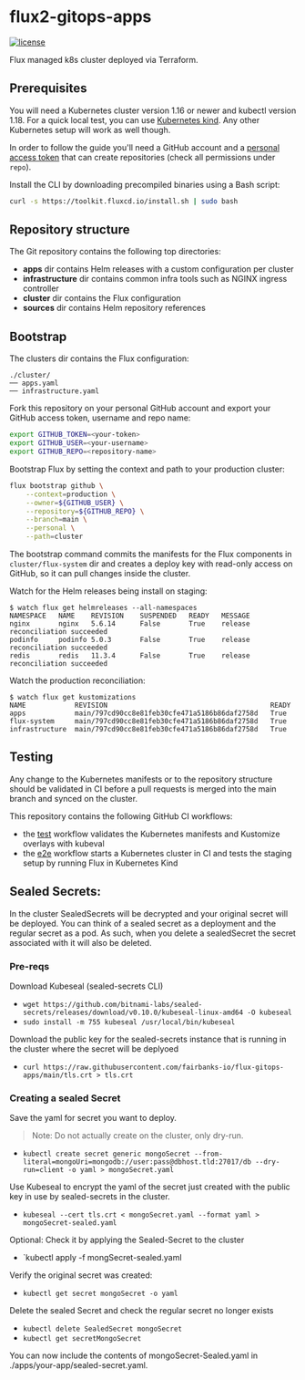 # flux2-gitops-apps

[![license](https://img.shields.io/github/license/Fairbanks-io/flux-gitops-apps.svg)](https://github.com/Fairbanks-io/flux-gitops-apps/blob/main/LICENSE)

Flux managed k8s cluster deployed via Terraform.

## Prerequisites

You will need a Kubernetes cluster version 1.16 or newer and kubectl version 1.18.
For a quick local test, you can use [Kubernetes kind](https://kind.sigs.k8s.io/docs/user/quick-start/).
Any other Kubernetes setup will work as well though.

In order to follow the guide you'll need a GitHub account and a
[personal access token](https://help.github.com/en/github/authenticating-to-github/creating-a-personal-access-token-for-the-command-line)
that can create repositories (check all permissions under `repo`).

Install the CLI by downloading precompiled binaries using a Bash script:

```sh
curl -s https://toolkit.fluxcd.io/install.sh | sudo bash
```

## Repository structure

The Git repository contains the following top directories:

- **apps** dir contains Helm releases with a custom configuration per cluster
- **infrastructure** dir contains common infra tools such as NGINX ingress controller
- **cluster** dir contains the Flux configuration
- **sources** dir contains Helm repository references

## Bootstrap

The clusters dir contains the Flux configuration:

```
./cluster/
── apps.yaml
── infrastructure.yaml
```

Fork this repository on your personal GitHub account and export your GitHub access token, username and repo name:

```sh
export GITHUB_TOKEN=<your-token>
export GITHUB_USER=<your-username>
export GITHUB_REPO=<repository-name>
```

Bootstrap Flux by setting the context and path to your production cluster:

```sh
flux bootstrap github \
    --context=production \
    --owner=${GITHUB_USER} \
    --repository=${GITHUB_REPO} \
    --branch=main \
    --personal \
    --path=cluster
```

The bootstrap command commits the manifests for the Flux components in `cluster/flux-system` dir
and creates a deploy key with read-only access on GitHub, so it can pull changes inside the cluster.

Watch for the Helm releases being install on staging:

```console
$ watch flux get helmreleases --all-namespaces 
NAMESPACE	NAME   	REVISION	SUSPENDED	READY	MESSAGE                          
nginx    	nginx  	5.6.14  	False    	True 	release reconciliation succeeded	
podinfo  	podinfo	5.0.3   	False    	True 	release reconciliation succeeded	
redis    	redis  	11.3.4  	False    	True 	release reconciliation succeeded
```

Watch the production reconciliation:

```console
$ watch flux get kustomizations
NAME          	REVISION                                        READY
apps          	main/797cd90cc8e81feb30cfe471a5186b86daf2758d	True
flux-system   	main/797cd90cc8e81feb30cfe471a5186b86daf2758d	True
infrastructure	main/797cd90cc8e81feb30cfe471a5186b86daf2758d	True
```

## Testing

Any change to the Kubernetes manifests or to the repository structure should be validated in CI before
a pull requests is merged into the main branch and synced on the cluster.

This repository contains the following GitHub CI workflows:

* the [test](./.github/workflows/test.yaml) workflow validates the Kubernetes manifests and Kustomize overlays with kubeval
* the [e2e](./.github/workflows/e2e.yaml) workflow starts a Kubernetes cluster in CI and tests the staging setup by running Flux in Kubernetes Kind


## Sealed Secrets:
In the cluster SealedSecrets will be decrypted and your original secret will be deployed. You can think of a sealed secret as a deployment and the regular secret as a pod. As such, when you delete a sealedSecret the secret associated with it will also be deleted.

### Pre-reqs
Download Kubeseal (sealed-secrets CLI)
- `wget https://github.com/bitnami-labs/sealed-secrets/releases/download/v0.10.0/kubeseal-linux-amd64 -O kubeseal`
- `sudo install -m 755 kubeseal /usr/local/bin/kubeseal`

Download the public key for the sealed-secrets instance that is running in the cluster where the secret will be deplyoed
- `curl https://raw.githubusercontent.com/fairbanks-io/flux-gitops-apps/main/tls.crt > tls.crt`

### Creating a sealed Secret

Save the yaml for secret you want to deploy. 
> Note: Do not actually create on the cluster, only dry-run.

- `kubectl create secret generic mongoSecret --from-literal=mongoUri=mongodb://user:pass@dbhost.tld:27017/db --dry-run=client -o yaml > mongoSecret.yaml`

Use Kubeseal to encrypt the yaml of the secret just created with the public key in use by sealed-secrets in the cluster.

- `kubeseal --cert tls.crt < mongoSecret.yaml --format yaml > mongoSecret-sealed.yaml`

Optional:
Check it by applying the Sealed-Secret to the cluster
- `kubectl apply -f mongSecret-sealed.yaml

Verify the original secret was created:
- `kubectl get secret mongoSecret -o yaml`

Delete the sealed Secret and check the regular secret no longer exists
- `kubectl delete SealedSecret mongoSecret`
- `kubectl get secretMongoSecret`

You can now include the contents of mongoSecret-Sealed.yaml in ./apps/your-app/sealed-secret.yaml.
